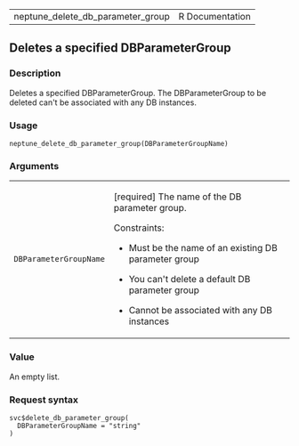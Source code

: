 <table style="width: 100%;">
<tbody>
<tr class="odd">
<td>neptune_delete_db_parameter_group</td>
<td style="text-align: right;">R Documentation</td>
</tr>
</tbody>
</table>

## Deletes a specified DBParameterGroup

### Description

Deletes a specified DBParameterGroup. The DBParameterGroup to be deleted
can't be associated with any DB instances.

### Usage

    neptune_delete_db_parameter_group(DBParameterGroupName)

### Arguments

<table>
<colgroup>
<col style="width: 35%" />
<col style="width: 65%" />
</colgroup>
<tbody>
<tr class="odd">
<td><code
id="neptune_delete_db_parameter_group_:_DBParameterGroupName">DBParameterGroupName</code></td>
<td><p>[required] The name of the DB parameter group.</p>
<p>Constraints:</p>
<ul>
<li><p>Must be the name of an existing DB parameter group</p></li>
<li><p>You can't delete a default DB parameter group</p></li>
<li><p>Cannot be associated with any DB instances</p></li>
</ul></td>
</tr>
</tbody>
</table>

### Value

An empty list.

### Request syntax

    svc$delete_db_parameter_group(
      DBParameterGroupName = "string"
    )
